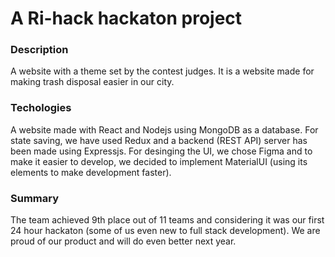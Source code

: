 # A Ri-hack hackaton project
### Description 
A website with a theme set by the contest judges. It is a website made for making trash disposal easier in our city. 
### Techologies
A website made with React and Nodejs using MongoDB as a database. For state saving, we have used Redux and a backend (REST API) server has been made using Expressjs. For desinging the UI, we chose Figma and to make it easier to develop, we decided to implement MaterialUI (using its elements to make development faster). 
### Summary
The team achieved 9th place out of 11 teams and considering it was our first 24 hour hackaton (some of us even new to full stack development). We are proud of our product and will do even better next year.
